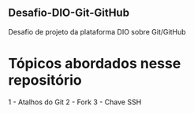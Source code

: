 ## Desafio-DIO-Git-GitHub
Desafio de projeto da plataforma DIO sobre Git/GitHub
# Tópicos abordados nesse repositório 
1 - Atalhos do Git
2 - Fork
3 - Chave SSH
